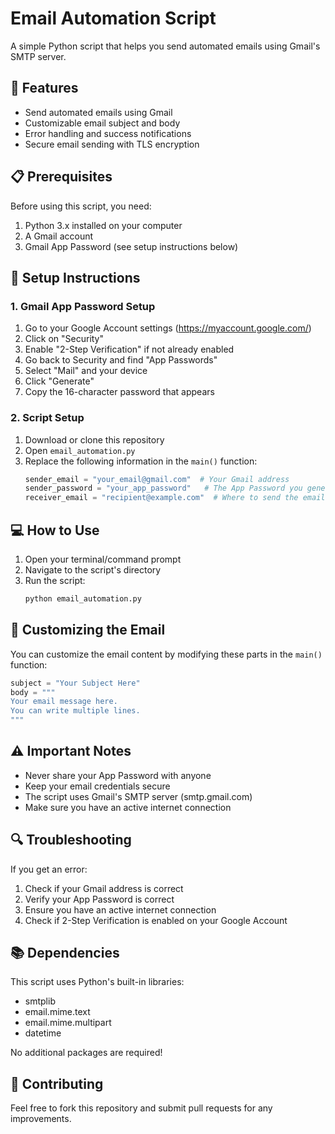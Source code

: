 # Email Automation Script

A simple Python script that helps you send automated emails using Gmail's SMTP server.

## 🚀 Features

- Send automated emails using Gmail
- Customizable email subject and body
- Error handling and success notifications
- Secure email sending with TLS encryption

## 📋 Prerequisites

Before using this script, you need:

1. Python 3.x installed on your computer
2. A Gmail account
3. Gmail App Password (see setup instructions below)

## 🔧 Setup Instructions

### 1. Gmail App Password Setup

1. Go to your Google Account settings (https://myaccount.google.com/)
2. Click on "Security"
3. Enable "2-Step Verification" if not already enabled
4. Go back to Security and find "App Passwords"
5. Select "Mail" and your device
6. Click "Generate"
7. Copy the 16-character password that appears

### 2. Script Setup

1. Download or clone this repository
2. Open `email_automation.py`
3. Replace the following information in the `main()` function:
   ```python
   sender_email = "your_email@gmail.com"  # Your Gmail address
   sender_password = "your_app_password"   # The App Password you generated
   receiver_email = "recipient@example.com"  # Where to send the email
   ```

## 💻 How to Use

1. Open your terminal/command prompt
2. Navigate to the script's directory
3. Run the script:
   ```bash
   python email_automation.py
   ```

## 📝 Customizing the Email

You can customize the email content by modifying these parts in the `main()` function:

```python
subject = "Your Subject Here"
body = """
Your email message here.
You can write multiple lines.
"""
```

## ⚠️ Important Notes

- Never share your App Password with anyone
- Keep your email credentials secure
- The script uses Gmail's SMTP server (smtp.gmail.com)
- Make sure you have an active internet connection

## 🔍 Troubleshooting

If you get an error:
1. Check if your Gmail address is correct
2. Verify your App Password is correct
3. Ensure you have an active internet connection
4. Check if 2-Step Verification is enabled on your Google Account

## 📚 Dependencies

This script uses Python's built-in libraries:
- smtplib
- email.mime.text
- email.mime.multipart
- datetime

No additional packages are required!

## 🤝 Contributing

Feel free to fork this repository and submit pull requests for any improvements.
